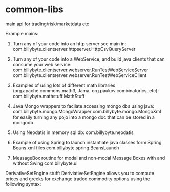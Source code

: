 common-libs
===========

main api for trading/risk/marketdata etc

Example mains:
1. Turn any of your code into an http server see main in: 
   com.billybyte.clientserver.httpserver.HttpCsvQueryServer

2. Turn any of your code into a WebService, and build java clients that
   can consume your web service:
   com.billybyte.clientserver.webserver.RunTestWebServiceServer
   com.billybyte.clientserver.webserver.RunTestWebServiceClient

3. Examples of using lots of different math libraries (org.apache.commons.math3, Jama, org.paukov.combinatorics, etc):
   com.billybyte.mathstuff.MathStuff
   
4. Java Mongo wrappers to facilate accessing mongo dbs using java:
   com.billybyte.mongo.MongoWrapper
   com.billybyte.mongo.MongoXml for easily turning any pojo into a mongo doc that can be stored in a mongodb

5. Using Neodatis in memory sql db:
   com.billybyte.neodatis
   
6. Example of using Spring to launch instantiate java classes form Spring Beans xml files
   com.billybyte.spring.BeansLaunch
   
7. MessageBox routine for modal and non-modal Message Boxes with and without Swing
   com.billybyte.ui

DerivativeSetEngine stuff:
DeriviativeSetEngine allows you to compute prices and greeks for exchange traded commodity options
   using the following syntax:
             
